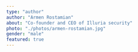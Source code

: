 ```yaml
---
type: "author"
author: "Armen Rostamian"
about: "Co-founder and CEO of Illuria security"
photo: "./photos/armen-rostamian.jpg"
gender: "male"
featured: true
---
```


